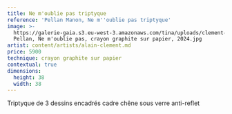 ```yaml
---
title: Ne m'oublie pas triptyque
reference: 'Pellan Manon, Ne m''oublie pas triptyque'
image: >-
  https://galerie-gaia.s3.eu-west-3.amazonaws.com/tina/uploads/clement-alain/Manon
  Pellan, Ne m'oublie pas, crayon graphite sur papier, 2024.jpg
artist: content/artists/alain-clement.md
price: 5900
technique: crayon graphite sur papier
contextual: true
dimensions:
  height: 38
  width: 38
---
```


Triptyque de 3 dessins encadrés cadre chêne sous verre anti-reflet

